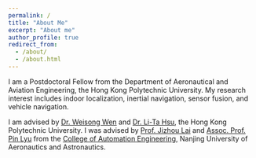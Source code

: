 ```yaml
---
permalink: /
title: "About Me"
excerpt: "About me"
author_profile: true
redirect_from: 
  - /about/
  - /about.html
---
```


I am a Postdoctoral Fellow from the Department of Aeronautical and Aviation Engineering, the Hong Kong Polytechnic University. My research interest includes indoor localization, inertial navigation, sensor fusion, and vehicle navigation.

I am advised by [Dr. Weisong Wen](https://weisongwen.github.io/) and [Dr. Li-Ta Hsu](https://www.polyu.edu.hk/en/aae/people/academic-staff/dr-hsu-li-ta/), the Hong Kong Polytechnic University. I was advised by [Prof. Jizhou Lai](http://cae.nuaa.edu.cn/2018/0906/c13664a132081/page.htm) and [Assoc. Prof. Pin Lyu](http://cae.nuaa.edu.cn/2020/0908/c13665a214941/page.htm) from the [College of Automation Engineering](http://cae.nuaa.edu.cn/main.htm), Nanjing University of Aeronautics and Astronautics.
